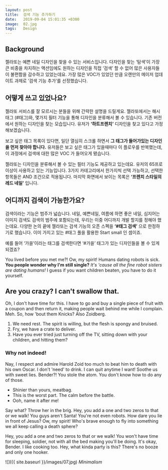 ```yaml
---
layout: post
title:  검색 기능 추가하기
date:   2019-09-04 15:01:35 +0300
image:  02.jpg
tags:   Design
---
```

## Background

젤라또는 예쁜 네일 디자인을 찾을 수 있는 서비스입니다. 다자인을 찾는 ‘탐색’이 가장 큰 비중을 차지하는 액션임에도 원하는 디자인을 직접 ‘검색’ 할 수 없어 많은 사용자들이 불편함을 감수하고 있었는데요. 가장 많은 VOC가 있었던 만큼 오랜만의 메이저 업데이트 과제로 ‘검색 기능 추가’를 선정했습니다.

## 어떻게 쓰고 있었나요?

젤라또 서비스를 잘 모르시는 분들을 위해 간략한 설명을 드릴게요. 젤라또에서는 해시태그 (#태그)와, 몇가지 필터 기능을 통해 디자인을 분류해서 볼 수 있습니다.
기존 버전에서 원하는 디자인을 찾는 모습입니다. 유저가 __‘하트프렌치’__ 디자인을 찾고 있다고 가정해보겠습니다.

보고 싶은 태그 목록이 있다면, 일단 열심히 스크롤 하면서 __그 태그가 들어가있는 디자인을 먼저 찾아야 합니다.__ 유저들은 보고 싶은 태그가 있을때마다 이 플로우를 반복했는데, 이 과정에서 검색에 대한 많은 VOC 가 들어오게 됐습니다.

젤라또는 디자인을 분류해서 볼 수 있는 필터 기능도 제공하고 있는데요. 유저의 65프로 이상이 사용하고 있는 기능입니다. 3가지 카테고리에서 한가지씩 선택 가능하고, 선택한 항목들은 AND 조건으로 적용됩니다. 마지막 화면에서 보이는 목록은 __‘프렌치 스타일의 레드 네일’__ 입니다.


## 어디까지 검색이 가능한가요?
검색이라는 기능은 범주가 넓습니다. 네일, 예쁜네일, 여름에 하면 좋은 네일, 심지어는 이미지 검색도 검색의 범주에 포함되는데, 우리는 이중 어디까지 개발 할지를 정해야 했는데요.
다양한 논의 끝에 젤라또는 검색 기능의 오픈 스펙을 __‘#태그 검색’__ 으로 한정하기로 했습니다. 이미 가지고 있는 #태그 풀을 활용한 Start small 인 셈이죠.

예를 들어 ‘가을’이라는 태그를 검색한다면 ‘#가을’ 태그가 있는 디자인들을 볼 수 있게 되겠죠?


You lived before you met me?! Ow, my spirit! Humans dating robots is sick. __You people wonder why I'm still single?__ *It's 'cause all the fine robot sisters are dating humans!* I guess if you want children beaten, you have to do it yourself.

## Are you crazy? I can't swallow that.

Oh, I don't have time for this. I have to go and buy a single piece of fruit with a coupon and then return it, making people wait behind me while I complain. Meh. So, how 'bout them Knicks? Also Zoidberg.

1. We need rest. The spirit is willing, but the flesh is spongy and bruised.
2. Fry, we have a crate to deliver.
3. Have you ever tried just turning off the TV, sitting down with your children, and hitting them?

### Why not indeed!

Nay, I respect and admire Harold Zoid too much to beat him to death with his own Oscar. I don't 'need' to drink. I can quit anytime I want! Soothe us with sweet lies. Bender?! You stole the atom. You don't know how to do any of those.

* Shinier than yours, meatbag.
* This is the worst part. The calm before the battle.
* Ooh, name it after me!

Say what? Throw her in the brig. Hey, you add a one and two zeros to that or we walk! You guys aren't Santa! You're not even robots. How dare you lie in front of Jesus? Ow, my spirit! Who's brave enough to fly into something we all keep calling a death sphere?

Hey, you add a one and two zeros to that or we walk! You won't have time for sleeping, soldier, not with all the bed making you'll be doing. It's okay, Bender. I like cooking too. Hey, what kinda party is this? There's no booze and only one hooker.

![]({{ site.baseurl }}/images/07.jpg)
*Minimalism*
